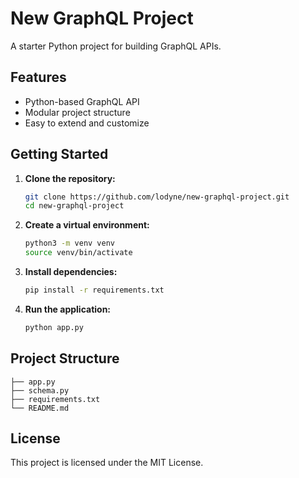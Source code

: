 # New GraphQL Project

A starter Python project for building GraphQL APIs.

## Features

- Python-based GraphQL API
- Modular project structure
- Easy to extend and customize

## Getting Started

1. **Clone the repository:**

    ```bash
    git clone https://github.com/lodyne/new-graphql-project.git
    cd new-graphql-project
    ```

2. **Create a virtual environment:**

    ```bash
    python3 -m venv venv
    source venv/bin/activate
    ```

3. **Install dependencies:**

    ```bash
    pip install -r requirements.txt
    ```

4. **Run the application:**

    ```bash
    python app.py
    ```

## Project Structure

```team-graphql/
├── app.py
├── schema.py
├── requirements.txt
└── README.md
```

## License

This project is licensed under the MIT License.
